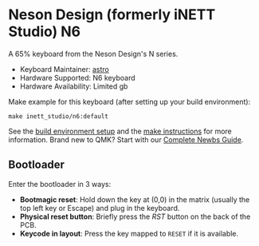 # Neson Design (formerly iNETT Studio) N6

A 65% keyboard from the Neson Design's N series.

* Keyboard Maintainer: [astro](https://github.com/yulei)  
* Hardware Supported: N6 keyboard
* Hardware Availability: Limited gb

Make example for this keyboard (after setting up your build environment):

    make inett_studio/n6:default

See the [build environment setup](https://docs.qmk.fm/#/getting_started_build_tools) and the [make instructions](https://docs.qmk.fm/#/getting_started_make_guide) for more information. Brand new to QMK? Start with our [Complete Newbs Guide](https://docs.qmk.fm/#/newbs).

## Bootloader

Enter the bootloader in 3 ways:

* **Bootmagic reset**: Hold down the key at (0,0) in the matrix (usually the top left key or Escape) and plug in the keyboard.
* **Physical reset button**: Briefly press the *RST* button on the back of the PCB.
* **Keycode in layout**: Press the key mapped to `RESET` if it is available.